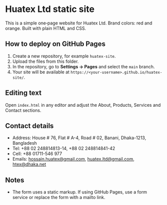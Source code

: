 # Huatex Ltd static site

This is a simple one‑page website for Huatex Ltd.
Brand colors: red and orange. Built with plain HTML and CSS.

## How to deploy on GitHub Pages
1. Create a new repository, for example `huatex-site`.
2. Upload the files from this folder.
3. In the repository, go to **Settings → Pages** and select the `main` branch.
4. Your site will be available at `https://<your-username>.github.io/huatex-site/`.

## Editing text
Open `index.html` in any editor and adjust the About, Products, Services and Contact sections.

## Contact details
- Address: House # 76, Flat # A-4, Road # 02, Banani, Dhaka-1213, Bangladesh
- Tel: +88 02 248814813-14, +88 02 248814841-42
- Cell: +88 01711-546 977
- Emails: hossain.huatex@gmail.com, huatex.ltd@gmail.com, htex@dhaka.net

## Notes
- The form uses a static markup. If using GitHub Pages, use a form service or replace the form with a mailto link.
